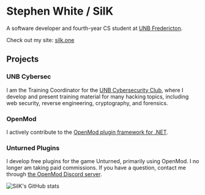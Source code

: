 # Stephen White / SilK

A software developer and fourth-year CS student at [UNB Fredericton](https://unb.ca/).

Check out my site: [silk.one](https://silk.one/)

## Projects

### UNB Cybersec
I am the Training Coordinator for the [UNB Cybersecurity Club](https://unbcybersec.com/), where I develop and present training material for many hacking topics, including web security, reverse engineering, cryptography, and forensics.

### OpenMod
I actively contribute to the [OpenMod plugin framework for .NET](https://github.com/openmod/OpenMod/).

### Unturned Plugins
I develop free plugins for the game Unturned, primarily using OpenMod. I no longer am taking paid commissions. If you have a question, contact me through [the OpenMod Discord server](https://discord.gg/B2D48rc).

![SilK's GitHub stats](https://github-readme-stats.vercel.app/api?username=IAmSilK&show_icons=true&theme=tokyonight)
